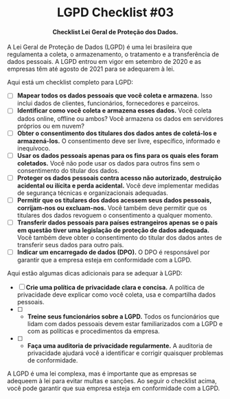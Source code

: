 <h1 align="center">
<br>
  <br>
    <br>
  LGPD Checklist #03
  <br>
</h1>

<h4 align="center">Checklist Lei Geral de Proteção dos Dados.</h4>

A Lei Geral de Proteção de Dados (LGPD) é uma lei brasileira que regulamenta a coleta, o armazenamento, o tratamento e a transferência de dados pessoais. A LGPD entrou em vigor em setembro de 2020 e as empresas têm até agosto de 2021 para se adequarem à lei.

Aqui está um checklist completo para LGPD:

* [ ] **Mapear todos os dados pessoais que você coleta e armazena.** Isso inclui dados de clientes, funcionários, fornecedores e parceiros.
* [ ] **Identificar como você coleta e armazena esses dados.** Você coleta dados online, offline ou ambos? Você armazena os dados em servidores próprios ou em nuvem?
* [ ] **Obter o consentimento dos titulares dos dados antes de coletá-los e armazená-los.** O consentimento deve ser livre, específico, informado e inequívoco.
* [ ] **Usar os dados pessoais apenas para os fins para os quais eles foram coletados.** Você não pode usar os dados para outros fins sem o consentimento do titular dos dados.
* [ ] **Proteger os dados pessoais contra acesso não autorizado, destruição acidental ou ilícita e perda acidental.** Você deve implementar medidas de segurança técnicas e organizacionais adequadas.
* [ ] **Permitir que os titulares dos dados acessem seus dados pessoais, corrijam-nos ou excluam-nos.** Você também deve permitir que os titulares dos dados revoguem o consentimento a qualquer momento.
* [ ] **Transferir dados pessoais para países estrangeiros apenas se o país em questão tiver uma legislação de proteção de dados adequada.** Você também deve obter o consentimento do titular dos dados antes de transferir seus dados para outro país.
* [ ] **Indicar um encarregado de dados (DPO).** O DPO é responsável por garantir que a empresa esteja em conformidade com a LGPD.

Aqui estão algumas dicas adicionais para se adequar à LGPD:

* [ ] **Crie uma política de privacidade clara e concisa.** A política de privacidade deve explicar como você coleta, usa e compartilha dados pessoais.
* [ ] * **Treine seus funcionários sobre a LGPD.** Todos os funcionários que lidam com dados pessoais devem estar familiarizados com a LGPD e com as políticas e procedimentos da empresa.
* [ ] * **Faça uma auditoria de privacidade regularmente.** A auditoria de privacidade ajudará você a identificar e corrigir quaisquer problemas de conformidade.

A LGPD é uma lei complexa, mas é importante que as empresas se adequeem à lei para evitar multas e sanções. Ao seguir o checklist acima, você pode garantir que sua empresa esteja em conformidade com a LGPD.
